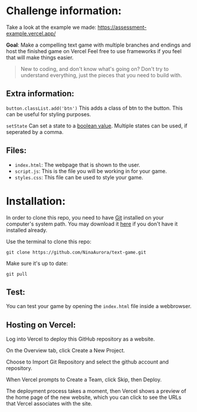 # Challenge information:

Take a look at the example we made:
https://assessment-example.vercel.app/


**Goal**: Make a compelling text game with multiple branches and endings and host the finished game on Vercel
Feel free to use frameworks if you feel that will make things easier.



> New to coding, and don't know what's going on? Don't try to understand everything, just the pieces that you need to build with.

Extra information:
---

``button.classList.add('btn')``
This adds a class of btn to the button. This can be useful for styling purposes.

``setState`` 
Can set a state to a [boolean value](https://letmegooglethat.com/?q=javascript+boolean+value).
Multiple states can be used, if seperated by a comma.

Files:
---

- `index.html`: The webpage that is shown to the user.
- `script.js`: This is the file you will be working in for your game.
- `styles.css`: This file can be used to style your game.

# Installation:

In order to clone this repo, you need to have [Git](https://git-scm.com/) installed on your computer's system path.
You may download it [here](https://git-scm.com/downloads) if you don't have it installed already.

Use the terminal to clone this repo:

```
git clone https://github.com/NinaAurora/text-game.git
```
Make sure it's up to date:
```
git pull
```

Test:
---

You can test your game by opening the `index.html` file inside a webbrowser.

Hosting on Vercel:
---

Log into Vercel to deploy this GitHub repository as a website. 

On the Overview tab, click Create a New Project. 

Choose to Import Git Repository and select the github account and repository. 

When Vercel prompts to Create a Team, click Skip, then Deploy. 

The deployment process takes a moment, then Vercel shows a preview of the home page of the new website, which you can click to see the URLs that Vercel associates with the site.